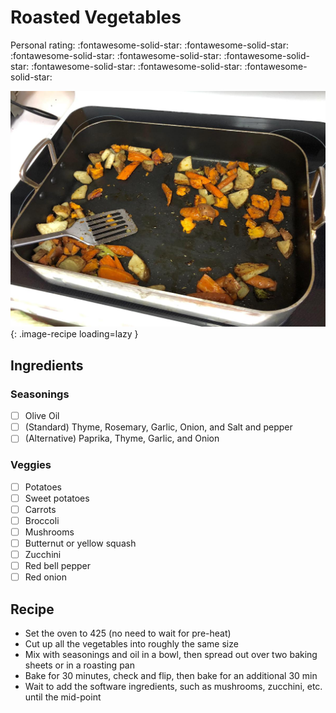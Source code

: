 # Roasted Vegetables

<!-- {cts} rating=5; (User can specify rating on scale of 1-5) -->

Personal rating: :fontawesome-solid-star: :fontawesome-solid-star: :fontawesome-solid-star: :fontawesome-solid-star: :fontawesome-solid-star: :fontawesome-solid-star: :fontawesome-solid-star: :fontawesome-solid-star:

<!-- {cte} -->

<!-- {cts} name_image=roasted_vegetables.jpg; (User can specify image name) -->

![roasted_vegetables.jpg](./roasted_vegetables.jpg){: .image-recipe loading=lazy }

<!-- {cte} -->

## Ingredients

### Seasonings

* [ ] Olive Oil
* [ ] (Standard) Thyme, Rosemary, Garlic, Onion, and Salt and pepper
* [ ] (Alternative) Paprika, Thyme, Garlic, and Onion

### Veggies

* [ ] Potatoes
* [ ] Sweet potatoes
* [ ] Carrots
* [ ] Broccoli
* [ ] Mushrooms
* [ ] Butternut or yellow squash
* [ ] Zucchini
* [ ] Red bell pepper
* [ ] Red onion

## Recipe

* Set the oven to 425 (no need to wait for pre-heat)
* Cut up all the vegetables into roughly the same size
* Mix with seasonings and oil in a bowl, then spread out over two baking sheets or in a roasting pan
* Bake for 30 minutes, check and flip, then bake for an additional 30 min
* Wait to add the software ingredients, such as mushrooms, zucchini, etc. until the mid-point
